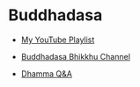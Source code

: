 # Buddhadasa

- [My YouTube Playlist](https://www.youtube.com/playlist?list=PLk74A6Qy7X1Q4PV-bOlN-ndC2JWevNoLP)

- [Buddhadasa Bhikkhu Channel](https://www.youtube.com/@buddhadasabhikkhu7829)

- [Dhamma Q&A](https://www.youtube.com/playlist?list=PLWPh4CKxHuQ8-C1sQ96f1u5bz7kT_vO0D)

